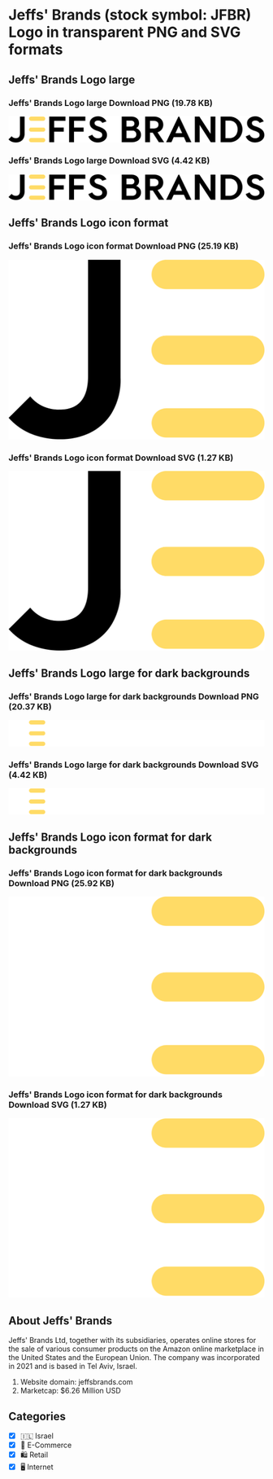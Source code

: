 # Jeffs' Brands (stock symbol: JFBR) Logo in transparent PNG and SVG formats

## Jeffs' Brands Logo large

### Jeffs' Brands Logo large Download PNG (19.78 KB)

![Jeffs' Brands Logo large Download PNG (19.78 KB)](/img/orig/JFBR_BIG-d40f2731.png)

### Jeffs' Brands Logo large Download SVG (4.42 KB)

![Jeffs' Brands Logo large Download SVG (4.42 KB)](/img/orig/JFBR_BIG-a599f217.svg)

## Jeffs' Brands Logo icon format

### Jeffs' Brands Logo icon format Download PNG (25.19 KB)

![Jeffs' Brands Logo icon format Download PNG (25.19 KB)](/img/orig/JFBR-0f38be70.png)

### Jeffs' Brands Logo icon format Download SVG (1.27 KB)

![Jeffs' Brands Logo icon format Download SVG (1.27 KB)](/img/orig/JFBR-b25eacc6.svg)

## Jeffs' Brands Logo large for dark backgrounds

### Jeffs' Brands Logo large for dark backgrounds Download PNG (20.37 KB)

![Jeffs' Brands Logo large for dark backgrounds Download PNG (20.37 KB)](/img/orig/JFBR_BIG.D-2cd8db6a.png)

### Jeffs' Brands Logo large for dark backgrounds Download SVG (4.42 KB)

![Jeffs' Brands Logo large for dark backgrounds Download SVG (4.42 KB)](/img/orig/JFBR_BIG.D-8368d956.svg)

## Jeffs' Brands Logo icon format for dark backgrounds

### Jeffs' Brands Logo icon format for dark backgrounds Download PNG (25.92 KB)

![Jeffs' Brands Logo icon format for dark backgrounds Download PNG (25.92 KB)](/img/orig/JFBR.D-9625d02d.png)

### Jeffs' Brands Logo icon format for dark backgrounds Download SVG (1.27 KB)

![Jeffs' Brands Logo icon format for dark backgrounds Download SVG (1.27 KB)](/img/orig/JFBR.D-57958da1.svg)

## About Jeffs' Brands

Jeffs' Brands Ltd, together with its subsidiaries, operates online stores for the sale of various consumer products on the Amazon online marketplace in the United States and the European Union. The company was incorporated in 2021 and is based in Tel Aviv, Israel.

1. Website domain: jeffsbrands.com
2. Marketcap: $6.26 Million USD


## Categories
- [x] 🇮🇱 Israel
- [x] 🛒 E-Commerce
- [x] 🛍️ Retail
- [x] 🖥️ Internet
